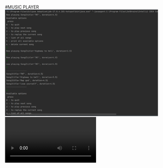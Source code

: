 #MUSIC PLAYER
![](images%20and%20videos%20for%20readme/output.jpg)
![](images%20and%20videos%20for%20readme/video.mp4)
